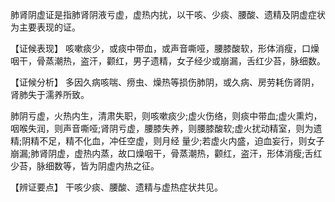 肺肾阴虚证是指肺肾阴液亏虚，虚热内扰，以干咳、少痰、腰酸、遗精及阴虚症状为主要表现的证。

  【证候表现】
咳嗽痰少，或痰中带血，或声音嘶哑，腰膝酸软，形体消瘦，口燥咽干，骨蒸潮热，盗汗，颧红，男子遗精，女子经少或崩漏，舌红少苔，脉细数。

【证候分析】
多因久病咳喘、痨虫、燥热等损伤肺阴，或久病、房劳耗伤肾阴，肾肺失于濡养所致。

肺阴亏虚，火热内生，清肃失职，则咳嗽痰少;虚火伤络，则痰中带血;虚火熏灼，咽喉失润，则声音嘶哑;肾阴亏虚，腰膝失养，则腰膝酸软;虚火扰动精室，则为遗精;阴精不足，精不化血，冲任空虚，则月经
量少;若虚火内盛，迫血妄行，则女子崩漏;肺肾阴虚，虚热内蒸，故口燥咽干，骨蒸潮热，颧红，盗汗，形体消瘦;舌红少苔，脉细数等，皆为阴虚内热之征。

  【辨证要点】
  干咳少痰、腰酸、遗精与虚热症状共见。
